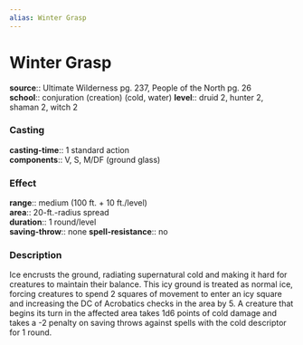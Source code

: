 ```yaml
---
alias: Winter Grasp
---
```


# Winter Grasp 

**source**:: Ultimate Wilderness pg. 237, People of the North pg. 26  
**school**:: conjuration (creation) (cold, water)
**level**:: druid 2, hunter 2, shaman 2, witch 2

### Casting 

**casting-time**:: 1 standard action  
**components**:: V, S, M/DF (ground glass)

### Effect 

**range**:: medium (100 ft. + 10 ft./level)  
**area**:: 20-ft.-radius spread  
**duration**:: 1 round/level  
**saving-throw**:: none
**spell-resistance**:: no

### Description 

Ice encrusts the ground, radiating supernatural cold and making it hard for creatures to maintain their balance. This icy ground is treated as normal ice, forcing creatures to spend 2 squares of movement to enter an icy square and increasing the DC of Acrobatics checks in the area by 5. A creature that begins its turn in the affected area takes 1d6 points of cold damage and takes a -2 penalty on saving throws against spells with the cold descriptor for 1 round.
